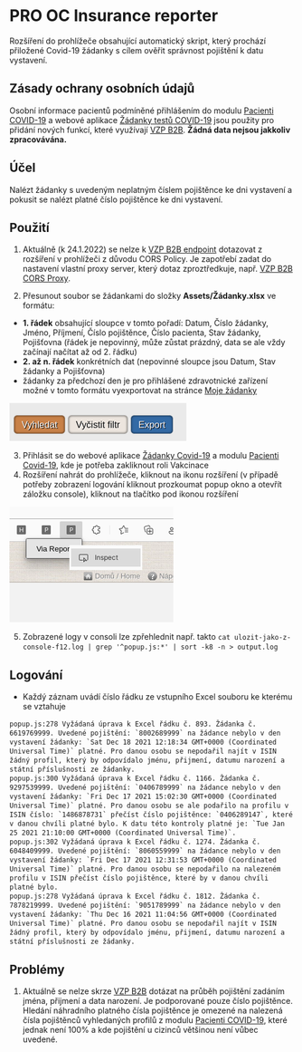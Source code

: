 # PRO OC Insurance reporter

Rozšíření do prohlížeče obsahující automatický skript, který prochází přiložené Covid-19 žádanky s cílem ověřit správnost pojištění k datu vystavení.

## Zásady ochrany osobních údajů

Osobní informace pacientů podmíněné přihlášením do modulu [Pacienti COVID-19](https://ereg.ksrzis.cz/Registr/CUDZadanky/VyhledaniPacienta) a webové aplikace [Žádanky testů COVID-19](https://eregpublicsecure.ksrzis.cz/Registr/CUD/Overeni) jsou použity pro přidání nových funkcí, které využívají [VZP B2B](https://www.vzp.cz/e-vzp/b2b-komunikace). **Žádná data nejsou jakkoliv zpracovávána.**

## Účel

Nalézt žádanky s uvedeným neplatným číslem pojištěnce ke dni vystavení a pokusit se nalézt platné číslo pojištěnce ke dni vystavení.

## Použití

1. Aktuálně (k 24.1.2022) se nelze k [VZP B2B endpoint](https://prod.b2b.vzp.cz) dotazovat z rozšíření v prohlížeči z důvodu CORS Policy. Je zapotřebí zadat do nastavení vlastní proxy server, který dotaz zproztředkuje, např. [VZP B2B CORS Proxy](https://github.com/PRO-OC/pro-oc-vzp-b2b-cors-proxy).

2. Přesunout soubor se žádankami do složky **Assets/Žádanky.xlsx** ve formátu:
- **1. řádek** obsahující sloupce v tomto pořadí: Datum, Číslo žádanky, Jméno, Příjmení, Číslo pojištěnce, Číslo pacienta, Stav žádanky, Pojišťovna (řádek je nepovinný, může zůstat prázdný, data se ale vždy začínají načítat až od 2. řádku)
- **2. až n. řádek** konkrétních dat (nepovinné sloupce jsou Datum, Stav žádanky a Pojišťovna) 
- žádanky za předchozí den je pro přihlášené zdravotnické zařízení možné v tomto formátu vyexportovat na stránce [Moje žádanky](https://ereg.ksrzis.cz/Registr/CUDZadanky/MojeZadanky)

![Preview](preview/export.png)

3. Přihlásit se do webové aplikace [Žádanky Covid-19](https://eregpublicsecure.ksrzis.cz/Registr/CUD/Overeni/Prihlaseni) a modulu [Pacienti Covid-19](https://eregotp.ksrzis.cz/), kde je potřeba zakliknout roli Vakcinace
4. Rozšíření nahrát do prohlížeče, kliknout na ikonu rozšíření (v případě potřeby zobrazení logování kliknout prozkoumat popup okno a otevřít záložku console),  kliknout na tlačítko pod ikonou rozšíření

![Preview](preview/tlacitko_spusteni.png)

5. Zobrazené logy v consoli lze zpřehlednit např. takto `cat ulozit-jako-z-console-f12.log | grep '^popup.js:*' | sort -k8 -n > output.log`

## Logování

- Každý záznam uvádí číslo řádku ze vstupního Excel souboru ke kterému se vztahuje

```
popup.js:278 Vyžádaná úprava k Excel řádku č. 893. Žádanka č. 6619769999. Uvedené pojištění: `8002689999` na žádance nebylo v den vystavení žádanky: `Sat Dec 18 2021 12:18:34 GMT+0000 (Coordinated Universal Time)` platné. Pro danou osobu se nepodařil najít v ISIN žádný profil, který by odpovídalo jménu, přijmení, datumu narození a státní příslušnosti ze žádanky.
popup.js:300 Vyžádaná úprava k Excel řádku č. 1166. Žádanka č. 9297539999. Uvedené pojištění: `0406789999` na žádance nebylo v den vystavení žádanky: `Fri Dec 17 2021 15:02:30 GMT+0000 (Coordinated Universal Time)` platné. Pro danou osobu se ale podařilo na profilu v ISIN číslo: `1486878731` přečíst číslo pojištěnce: `0406289147`, které v danou chvíli platné bylo. K datu této kontroly platné je: `Tue Jan 25 2021 21:10:00 GMT+0000 (Coordinated Universal Time)`.
popup.js:302 Vyžádaná úprava k Excel řádku č. 1274. Žádanka č. 6048409999. Uvedené pojištění: `8060559999` na žádance nebylo v den vystavení žádanky: `Fri Dec 17 2021 12:31:53 GMT+0000 (Coordinated Universal Time)` platné. Pro danou osobu se nepodařilo na nalezeném profilu v ISIN přečíst číslo pojištěnce, které by v danou chvíli platné bylo.
popup.js:278 Vyžádaná úprava k Excel řádku č. 1812. Žádanka č. 7878219999. Uvedené pojištění: `9051789999` na žádance nebylo v den vystavení žádanky: `Thu Dec 16 2021 11:04:56 GMT+0000 (Coordinated Universal Time)` platné. Pro danou osobu se nepodařil najít v ISIN žádný profil, který by odpovídalo jménu, přijmení, datumu narození a státní příslušnosti ze žádanky.
```

## Problémy

1. Aktuálně se nelze skrze [VZP B2B](https://www.vzp.cz/e-vzp/b2b-komunikace) dotázat na průběh pojištění zadáním jména, přijmení a data narození. Je podporované pouze číslo pojištěnce. Hledání náhradního platného čísla pojištěnce je omezené na nalezená čísla pojištěnců vyhledaných profilů z modulu [Pacienti COVID-19](https://ereg.ksrzis.cz/Registr/CUDZadanky/VyhledaniPacienta), které jednak není 100% a kde pojištění u cizinců většinou není vůbec uvedené.
